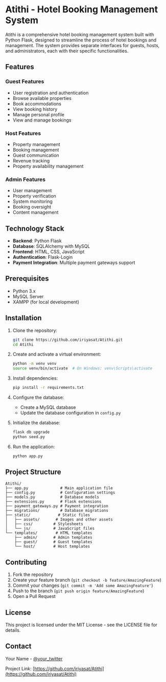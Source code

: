# Atithi - Hotel Booking Management System

Atithi is a comprehensive hotel booking management system built with Python Flask, designed to streamline the process of hotel bookings and management. The system provides separate interfaces for guests, hosts, and administrators, each with their specific functionalities.

## Features

### Guest Features
- User registration and authentication
- Browse available properties
- Book accommodations
- View booking history
- Manage personal profile
- View and manage bookings

### Host Features
- Property management
- Booking management
- Guest communication
- Revenue tracking
- Property availability management

### Admin Features
- User management
- Property verification
- System monitoring
- Booking oversight
- Content management

## Technology Stack

- **Backend**: Python Flask
- **Database**: SQLAlchemy with MySQL
- **Frontend**: HTML, CSS, JavaScript
- **Authentication**: Flask-Login
- **Payment Integration**: Multiple payment gateways support

## Prerequisites

- Python 3.x
- MySQL Server
- XAMPP (for local development)

## Installation

1. Clone the repository:
   ```bash
   git clone https://github.com/iriyasat/Atithi.git
   cd Atithi
   ```

2. Create and activate a virtual environment:
   ```bash
   python -m venv venv
   source venv/bin/activate  # On Windows: venv\Scripts\activate
   ```

3. Install dependencies:
   ```bash
   pip install -r requirements.txt
   ```

4. Configure the database:
   - Create a MySQL database
   - Update the database configuration in `config.py`

5. Initialize the database:
   ```bash
   flask db upgrade
   python seed.py
   ```

6. Run the application:
   ```bash
   python app.py
   ```

## Project Structure

```
Atithi/
├── app.py              # Main application file
├── config.py           # Configuration settings
├── models.py           # Database models
├── extensions.py       # Flask extensions
├── payment_gateways.py # Payment integration
├── migrations/         # Database migrations
├── static/            # Static files
│   ├── assets/       # Images and other assets
│   ├── css/         # Stylesheets
│   └── js/          # JavaScript files
└── templates/        # HTML templates
    ├── admin/       # Admin templates
    ├── guest/       # Guest templates
    └── host/        # Host templates
```

## Contributing

1. Fork the repository
2. Create your feature branch (`git checkout -b feature/AmazingFeature`)
3. Commit your changes (`git commit -m 'Add some AmazingFeature'`)
4. Push to the branch (`git push origin feature/AmazingFeature`)
5. Open a Pull Request

## License

This project is licensed under the MIT License - see the LICENSE file for details.

## Contact

Your Name - [@your_twitter](https://twitter.com/your_twitter)

Project Link: [https://github.com/iriyasat/Atithi](https://github.com/iriyasat/Atithi) 
